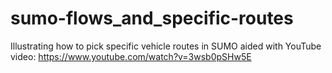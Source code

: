 sumo-flows_and_specific-routes
==============================

Illustrating how to pick specific vehicle routes in SUMO aided with YouTube video:
https://www.youtube.com/watch?v=3wsb0pSHw5E

